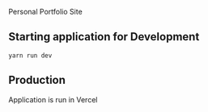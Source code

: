 Personal Portfolio Site

## Starting application for Development

`yarn run dev`

## Production

Application is run in Vercel
